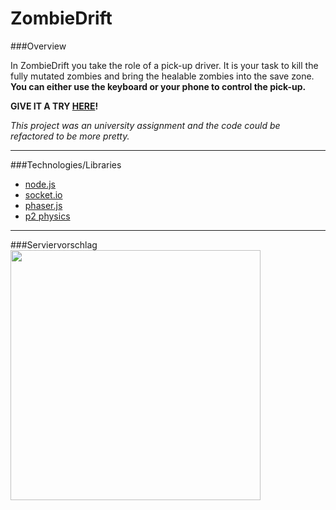# ZombieDrift

###Overview

In ZombieDrift you take the role of a pick-up driver. It is your task to kill the fully mutated zombies and bring the healable zombies into the save zone. **You can either use the keyboard or your phone to control the pick-up.**

**GIVE IT A TRY [HERE](http://mobilecomputingwebsite.azurewebsites.net)!**

*This project was an university assignment and the code could be refactored to be more pretty.*

----------
###Technologies/Libraries

* [node.js](https://nodejs.org/en/)
* [socket.io](http://socket.io)
* [phaser.js](https://phaser.io)
* [p2 physics](https://github.com/schteppe/p2.js)

----------

###Serviervorschlag
<kbd width="70%">
<img src="http://tobias-roeddiger.com/assets/images/inUsage.jpg" width="400px"/>
</kbd>